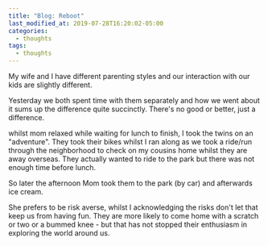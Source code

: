 ```yaml
---
title: "Blog: Reboot"
last_modified_at: 2019-07-28T16:20:02-05:00
categories:
  - thoughts
tags:
  - thoughts
---
```


My wife and I have different parenting styles and our interaction with our kids are slightly different.

Yesterday we both spent time with them separately and how we went about it sums up
the difference quite succinctly. There's no good or better, just a difference.

whilst mom relaxed while waiting for lunch to finish, I took the twins on an "adventure".
They took their bikes whilst I ran along as we took a ride/run through the neighborhood to check on my cousins home whilst they are away overseas.
They actually wanted to ride to the park but there was not enough time before lunch.

So later the afternoon Mom took them to the park (by car) and afterwards ice cream.

She prefers to be risk averse, whilst I acknowledging the risks don't let that keep us
from having fun. They are more likely to come home with a scratch or two or a bummed knee - but that has not stopped their enthusiasm in exploring the world around us.
